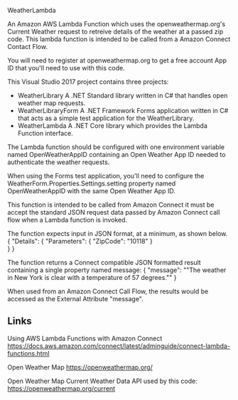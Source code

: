 WeatherLambda

An Amazon AWS Lambda Function which uses the openweathermap.org's Current Weather request to retreive details of the weather at a passed zip code.  This lambda function is intended to be called from a Amazon Connect Contact Flow.

You will need to register at openweathermap.org to get a free account App ID that you'll need to use with this code.

This Visual Studio 2017 project contains three projects:
- WeatherLibrary
  A .NET Standard library written in C# that handles open weather map requests.
- WeatherLibraryForm
  A .NET Framework Forms application written in C# that acts as a simple test application for the WeatherLibrary.
- WeatherLambda
  A .NET Core library which provides the Lambda Function interface.

The Lambda function should be configured with one environment variable named OpenWeatherAppID containing an Open Weather App ID needed to authenticate the weather requests.

When using the Forms test application, you'll need to configure the WeatherForm.Properties.Settings.setting property named OpenWeatherAppID with the same Open Weather App ID.

This function is intended to be called from Amazon Connect it must be accept the standard JSON request data passed by Amazon Connect call flow when a Lambda function is invoked.

The function expects input in JSON format, at a minimum, as shown below.
{
   "Details": {
      "Parameters": {
         "ZipCode": "10118"
      }    
   }
}

The function returns a Connect compatible JSON formatted result containing a single property named message:
{
   "message": "\"The weather in New York is clear with a temperature of 57 degrees.\""
}

When used from an Amazon Connect Call Flow, the results would be accessed as the External Attribute "message".

Links
-----
Using AWS Lambda Functions with Amazon Connect
https://docs.aws.amazon.com/connect/latest/adminguide/connect-lambda-functions.html

Open Weather Map
https://openweathermap.org/

Open Weather Map Current Weather Data API used by this code:
https://openweathermap.org/current
